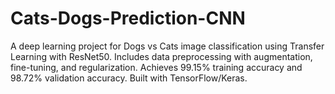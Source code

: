 # Cats-Dogs-Prediction-CNN
A deep learning project for Dogs vs Cats image classification using Transfer Learning with ResNet50. Includes data preprocessing with augmentation, fine-tuning, and regularization. Achieves 99.15% training accuracy and 98.72% validation accuracy. Built with TensorFlow/Keras.
